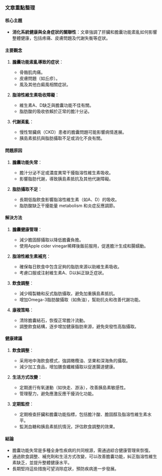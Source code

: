 ### 文章重點整理

#### 核心主題
- **消化系統健康與全身症狀的關聯性**：文章強調了肝臟和膽囊功能紊亂如何影響整體健康，包括疼痛、皮膚問題及代謝失衡等症狀。

#### 主要觀念
1. **膽囊功能紊亂導致的症状**：
   - 骨骼肌肉痛。
   - 皮膚問題（如丘疹）。
   - 風及其他白癜風相關症狀。

2. **脂溶性維生素吸收障礙**：
   - 維生素A、D缺乏與膽囊功能不佳有關。
   - 脂肪酸的吸收依賴於正常的膽汁分泌。

3. **代謝紊亂**：
   - 慢性腎臟病（CKD）患者的膽囊問題可能影響病情進展。
   - 胰島素抵抗與脂肪攝取不足或消化不良有關。

#### 問題原因
1. **膽囊功能失常**：
   - 膽汁分泌不足或濃度異常干擾脂溶性維生素吸收。
   - 影響脂肪代謝，導致胰島素抵抗及其他代謝障礙。

2. **脂肪攝取不足**：
   - 長期低脂飲食影響脂溶性維生素（如A、D）的吸收。
   - 脂肪酸缺乏干擾能量 metabolism 和炎症反應調節。

#### 解決方法
1. **膽囊健康管理**：
   - 減少膽固醇攝取以降低膽囊負擔。
   - 使用Apple cider vinegar稀釋後飯前服用，促進膽汁生成和腸蠕動。

2. **脂溶性維生素補充**：
   - 確保每日飲食中包含足夠的脂肪來源以助維生素吸收。
   - 考慮口服或注射維生素A、D以糾正缺乏症狀。

3. **飲食調整**：
   - 減少精製糖和反式脂肪攝取，避免加重胰島素抵抗。
   - 增加Omega-3脂肪酸攝取（如魚油），幫助抗炎和改善代謝功能。

4. **康複策略**：
   - 清除膽囊結石，恢復正常膽汁流動。
   - 調整飲食結構，逐步增加健康脂肪來源，避免突發性高脂攝取。

#### 健康建議
1. **飲食調整**：
   - 采用地中海飲食模式，強調橄欖油、坚果和深海魚的攝取。
   - 減少加工食品，增加膳食纖維攝取以促進腸道健康。

2. **生活方式改變**：
   - 定期進行有氧運動（如快走、游泳），改善胰島素敏感性。
   - 管理壓力，避免應激反應干擾消化功能。

3. **定期監控**：
   - 定期檢查肝臟和膽囊功能指標，包括膽汁酸、膽固醇及脂溶性維生素水平。
   - 監測血糖和胰島素抵抗情況，評估飲食調整的效果。

#### 結論
- 膽囊功能失常是多種全身性疾病的共同根源，需通過綜合健康管理來恢復。
- 通過飲食調整、補充劑和生活方式改變，可以改善膽囊功能，糾正脂溶性維生素缺乏，並提升整體健康水平。
- 長期堅持這些措施可望消除症狀，預防疾病進一步發展。